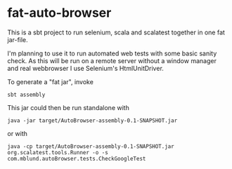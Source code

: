 fat-auto-browser
================

This is a sbt project to run selenium, scala and scalatest together in one fat jar-file.

I'm planning to use it to run automated web tests with some basic sanity check. As this will be run on a remote server
without a window manager and real webbrowser I use Selenium's HtmlUnitDriver.


To generate a "fat jar", invoke

    sbt assembly

This jar could then be run standalone with

    java -jar target/AutoBrowser-assembly-0.1-SNAPSHOT.jar

or with

    java -cp target/AutoBrowser-assembly-0.1-SNAPSHOT.jar org.scalatest.tools.Runner -o -s com.mblund.autoBrowser.tests.CheckGoogleTest


